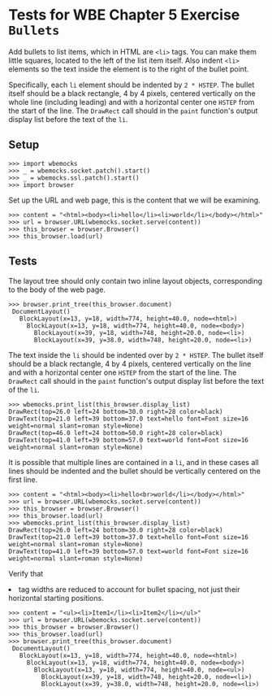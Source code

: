 Tests for WBE Chapter 5 Exercise `Bullets`
==========================================

Add bullets to list items, which in HTML are `<li>` tags. You can make
them little squares, located to the left of the list item itself. Also
indent `<li>` elements so the text inside the element is to the right
of the bullet point.

Specifically, each `li` element should be indented by `2 * HSTEP`. The
bullet itself should be a black rectangle, 4 by 4 pixels, centered
vertically on the whole line (including leading) and with a horizontal
center one `HSTEP` from the start of the line. The `DrawRect` call
should in the `paint` function's output display list before the text
of the `li`.

Setup
-----

    >>> import wbemocks
    >>> _ = wbemocks.socket.patch().start()
    >>> _ = wbemocks.ssl.patch().start()
    >>> import browser

Set up the URL and web page, this is the content that we will be examining.

    >>> content = "<html><body><li>hello</li><li>world</li></body></html>"
    >>> url = browser.URL(wbemocks.socket.serve(content))
    >>> this_browser = browser.Browser()
    >>> this_browser.load(url)

Tests
-----

The layout tree should only contain two inline layout objects, corresponding to
  the body of the web page.
         
    >>> browser.print_tree(this_browser.document)
     DocumentLayout()
       BlockLayout(x=13, y=18, width=774, height=40.0, node=<html>)
         BlockLayout(x=13, y=18, width=774, height=40.0, node=<body>)
           BlockLayout(x=39, y=18, width=748, height=20.0, node=<li>)
           BlockLayout(x=39, y=38.0, width=748, height=20.0, node=<li>)

The text inside the `li` should be indented over by `2 * HSTEP`.
The bullet itself should be a black rectangle, 4 by 4 pixels, centered 
  vertically on the line and with a horizontal center one `HSTEP` from the 
  start of the line.
The `DrawRect` call should in the `paint` function's output display list before
  the text of the `li`.
  
    >>> wbemocks.print_list(this_browser.display_list)
    DrawRect(top=26.0 left=24 bottom=30.0 right=28 color=black)
    DrawText(top=21.0 left=39 bottom=37.0 text=hello font=Font size=16 weight=normal slant=roman style=None)
    DrawRect(top=46.0 left=24 bottom=50.0 right=28 color=black)
    DrawText(top=41.0 left=39 bottom=57.0 text=world font=Font size=16 weight=normal slant=roman style=None)

It is possible that multiple lines are contained in a `li`, and in these
  cases all lines should be indented and the bullet should be vertically 
  centered on the first line.

    >>> content = "<html><body><li>hello<br>world</li></body></html>"
    >>> url = browser.URL(wbemocks.socket.serve(content))
    >>> this_browser = browser.Browser()
    >>> this_browser.load(url)
    >>> wbemocks.print_list(this_browser.display_list)
    DrawRect(top=26.0 left=24 bottom=30.0 right=28 color=black)
    DrawText(top=21.0 left=39 bottom=37.0 text=hello font=Font size=16 weight=normal slant=roman style=None)
    DrawText(top=41.0 left=39 bottom=57.0 text=world font=Font size=16 weight=normal slant=roman style=None)

Verify that <li> tag widths are reduced to account for bullet spacing, not just their horizontal starting positions.

    >>> content = "<ul><li>Item1</li><li>Item2</li></ul>"
    >>> url = browser.URL(wbemocks.socket.serve(content))
    >>> this_browser = browser.Browser()
    >>> this_browser.load(url)
    >>> browser.print_tree(this_browser.document)
     DocumentLayout()
       BlockLayout(x=13, y=18, width=774, height=40.0, node=<html>)
         BlockLayout(x=13, y=18, width=774, height=40.0, node=<body>)
           BlockLayout(x=13, y=18, width=774, height=40.0, node=<ul>)
             BlockLayout(x=39, y=18, width=748, height=20.0, node=<li>)
             BlockLayout(x=39, y=38.0, width=748, height=20.0, node=<li>)

